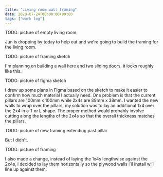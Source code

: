 ```yaml
---
title: "Living room wall framing"
date: 2020-07-24T00:00:00+09:00
tags: ["work log"]
---
```


TODO: picture of empty living room

Jun is dropping by today to help out and we're going to build the framing for the living room.

TODO: picture of framing sketch

I'm planning on building a wall here and two sliding doors, it looks roughly like this.

TODO: picture of figma sketch

I drew up some plans in Figma based on the sketch to make it easier to confirm how much material I actually need. One problem is that the current pillars are 100mm x 100mm while 2x4s are 89mm x 38mm. I wanted the new walls to wrap over the pillars, my solution was to lay an additional 1x4 over the 2x4 in a T or L shape. The proper method would probably involve cutting along the lengths of the 2x4s so that the overall thickness matches the pillars.

TODO: picture of new framing extending past pillar

But I didn't.

TODO: picture of framing

I also made a change, instead of laying the 1x4s lengthwise against the 2x4s, I decided to lay them horizontally so the plywood walls I'll install will line up against them.
